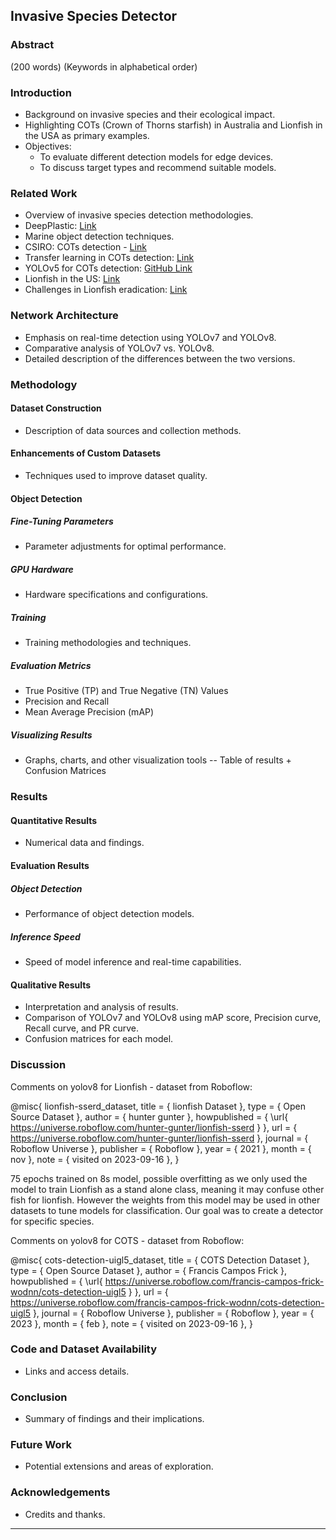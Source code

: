 ## Invasive Species Detector

### Abstract 
(200 words) 
(Keywords in alphabetical order)

### Introduction
- Background on invasive species and their ecological impact.
- Highlighting COTs (Crown of Thorns starfish) in Australia and Lionfish in the USA as primary examples.
- Objectives:
    - To evaluate different detection models for edge devices.
    - To discuss target types and recommend suitable models.

### Related Work
- Overview of invasive species detection methodologies.
- DeepPlastic: [Link](https://arxiv.org/pdf/2105.01882.pdf)
- Marine object detection techniques.
- CSIRO: COTs detection - [Link](https://arxiv.org/pdf/2111.14311v1.pdf)
- Transfer learning in COTs detection: [Link](https://www.ncbi.nlm.nih.gov/pmc/articles/PMC10075425/)
- YOLOv5 for COTs detection: [GitHub Link](https://github.com/SelendisErised/Crown-of-Thorns-Starfish-Detection)
- Lionfish in the US: [Link](https://www.tandfonline.com/doi/full/10.1080/10641262.2012.700655)
- Challenges in Lionfish eradication: [Link](https://www.sciencedirect.com/science/article/pii/S0048969719328554)

### Network Architecture
- Emphasis on real-time detection using YOLOv7 and YOLOv8.
- Comparative analysis of YOLOv7 vs. YOLOv8.
- Detailed description of the differences between the two versions.

### Methodology
#### Dataset Construction
- Description of data sources and collection methods.
#### Enhancements of Custom Datasets
- Techniques used to improve dataset quality.
#### Object Detection
##### Fine-Tuning Parameters
- Parameter adjustments for optimal performance.
##### GPU Hardware
- Hardware specifications and configurations.
##### Training 
- Training methodologies and techniques.
##### Evaluation Metrics
- True Positive (TP) and True Negative (TN) Values
- Precision and Recall
- Mean Average Precision (mAP)
##### Visualizing Results
- Graphs, charts, and other visualization tools -- Table of results + Confusion Matrices

### Results
#### Quantitative Results
- Numerical data and findings.
#### Evaluation Results
##### Object Detection
- Performance of object detection models.
##### Inference Speed 
- Speed of model inference and real-time capabilities.
#### Qualitative Results
- Interpretation and analysis of results.
- Comparison of YOLOv7 and YOLOv8 using mAP score, Precision curve, Recall curve, and PR curve.
- Confusion matrices for each model.

### Discussion
Comments on yolov8 for Lionfish - dataset from Roboflow:

@misc{ lionfish-sserd_dataset,
    title = { lionfish Dataset },
    type = { Open Source Dataset },
    author = { hunter gunter },
    howpublished = { \url{ https://universe.roboflow.com/hunter-gunter/lionfish-sserd } },
    url = { https://universe.roboflow.com/hunter-gunter/lionfish-sserd },
    journal = { Roboflow Universe },
    publisher = { Roboflow },
    year = { 2021 },
    month = { nov },
    note = { visited on 2023-09-16 },
}

75 epochs trained on 8s model, possible overfitting as we only used the model to train Lionfish as a stand alone class, meaning it may confuse other fish for lionfish. However the weights from this model may be used in other datasets to tune models for classification. Our goal was to create a detector for specific species.

Comments on yolov8 for COTS - dataset from Roboflow:

@misc{ cots-detection-uigl5_dataset,
    title = { COTS Detection Dataset },
    type = { Open Source Dataset },
    author = { Francis Campos Frick },
    howpublished = { \url{ https://universe.roboflow.com/francis-campos-frick-wodnn/cots-detection-uigl5 } },
    url = { https://universe.roboflow.com/francis-campos-frick-wodnn/cots-detection-uigl5 },
    journal = { Roboflow Universe },
    publisher = { Roboflow },
    year = { 2023 },
    month = { feb },
    note = { visited on 2023-09-16 },
}



### Code and Dataset Availability
- Links and access details.

### Conclusion
- Summary of findings and their implications.

### Future Work
- Potential extensions and areas of exploration.

### Acknowledgements
- Credits and thanks.

---

